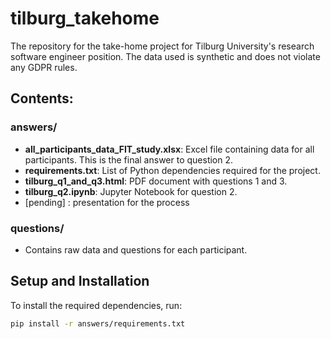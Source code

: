 # tilburg_takehome

The repository for the take-home project for Tilburg University's research software engineer position. The data used is synthetic and does not violate any GDPR rules.

## Contents:

### answers/
- **all_participants_data_FIT_study.xlsx**: Excel file containing data for all participants. This is the final answer to question 2.
- **requirements.txt**: List of Python dependencies required for the project.
- **tilburg_q1_and_q3.html**: PDF document with questions 1 and 3.
- **tilburg_q2.ipynb**: Jupyter Notebook for question 2.
- [pending] : presentation for the process

### questions/
- Contains raw data and questions for each participant.

## Setup and Installation
To install the required dependencies, run:

```bash
pip install -r answers/requirements.txt

